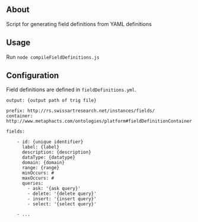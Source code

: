 ## About

Script for generating field definitions from YAML definitions

## Usage

Run `node compileFieldDefinitions.js`

## Configuration

Field definitions are defined in `fieldDefinitions.yml`.

```
output: {output path of trig file}

prefix: http://rs.swissartresearch.net/instances/fields/
container: http://www.metaphacts.com/ontologies/platform#fieldDefinitionContainer

fields:

    - id: {unique identifier}
      label: {label}
      description: {description}
      dataType: {datatype}
      domain: {domain}
      range: {range}
      minOccurs: #
      maxOccurs: #
      queries:
        - ask: '{ask query}'
        - delete: '{delete query}'
        - insert: '{insert query}'
        - select: '{select query}'
          
    - ...
```